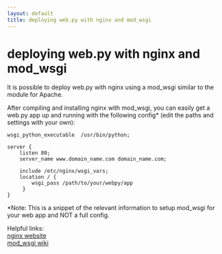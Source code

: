 ```yaml
---
layout: default
title: deploying web.py with nginx and mod_wsgi
---
```


# deploying web.py with nginx and mod_wsgi

It is possible to deploy web.py with nginx using a mod_wsgi similar to the module for Apache.

After compiling and installing nginx with mod_wsgi, you can easily get a web.py app up and running with the following config* (edit the paths and settings with your own):


    wsgi_python_executable  /usr/bin/python;

    server {
        listen 80;
        server_name www.domain_name.com domain_name.com;

        include /etc/nginx/wsgi_vars;
        location / {
            wsgi_pass /path/to/your/webpy/app     
         }
    }

*Note: This is a snippet of the relevant information to setup mod_wsgi for your web app and NOT a full config.

Helpful links:<br />
[ nginx website](http://nginx.net/ )<br />
[ mod_wsgi wiki](http://wiki.codemongers.com/NginxNgxWSGIModule )
